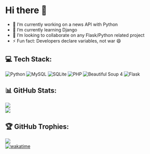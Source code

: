 # Hi there 👋 

- 🔭 I’m currently working on a news API with Python
- 🌱 I’m currently learning Django
- 👯 I’m looking to collaborate on any Flask/Python related project
- ⚡ Fun fact: Developers declare variables, not war 😄

## 💻 Tech Stack:

![Python](https://img.shields.io/badge/python-3670A0?style=for-the-badge&logo=python&logoColor=f0dd54) ![MySQL](https://img.shields.io/badge/mysql-%23010.svg?style=for-the-badge&logo=mysql&logoColor=red) ![SQLite](https://img.shields.io/badge/sqlite-%2307405e.svg?style=for-the-badge&logo=sqlite&logoColor=white) ![PHP](https://img.shields.io/badge/PHP-%23777bb4.svg?style=for-the-badge&logo=php&logoColor=white) ![Beautiful Soup 4](https://img.shields.io/badge/Beautiful%20Soup%204-%2342B983.svg?style=for-the-badge&logo=python&logoColor=white) ![Flask](https://img.shields.io/badge/Flask-%2307405e.svg?style=for-the-badge&logo=flask&logoColor=white)

## 📊 GitHub Stats:

![](https://github-readme-stats.vercel.app/api/top-langs/?username=Icey-Python&theme=dark&hide_border=false&include_all_commits=false&count_private=false&layout=compact)<br/>
[](https://github-readme-streak-stats.herokuapp.com/?user=Icey-Python&theme=dark&hide_border=false)
![](https://github-readme-stats.vercel.app/api?username=Icey-Python&theme=dark&hide_border=false&include_all_commits=false&count_private=false)

## 🏆 GitHub Trophies:

![](https://github-profile-trophy.vercel.app/?username=Icey-Python&theme=dark&no-frame=false&no-bg=true&margin-w=6)<br/>
[![wakatime](https://wakatime.com/badge/user/7760ef1a-e52d-4c5f-93aa-5daea7d318ea.svg)](https://wakatime.com/@7760ef1a-e52d-4c5f-93aa-5daea7d318ea)

